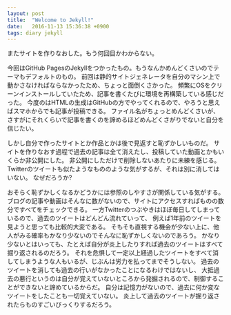 ```yaml
---
layout: post
title:  "Welcome to Jekyll!"
date:   2016-11-13 15:36:38 +0900
tags: diary jekyll
---
```


またサイトを作りなおした。もう何回目かわからない。

今回はGitHub PagesのJekyllをつかったもの。もうなんかめんどくさいのでテーマもデフォルトのもの。
前回は静的サイトジェネレータを自分のマシン上で動かさなければならなかったため、ちょっと面倒くさかった。
頻繁にOSをクリーンインストールしていたため、記事を書くたびに環境を再構築している感じだった。
今度のはHTMLの生成はGitHubの方でやってくれるので、やろうと思えばスマホからでも記事が投稿できる。
ファイル名がちょっとめんどくさいが、さすがにそれくらいで記事を書くのを諦めるほどめんどくさがりでないと自分を信じたい。

しかし自分で作ったサイトとか作品とかは後で見返すと恥ずかしいものだ。
サイトを作りなおす過程で過去の記事は全て消えたし、投稿していた動画とかもいくらか非公開にした。
非公開にしただけで削除しないあたりに未練を感じる。
Twitterのツイートも似たようなもののような気がするが、それは別に消してはいない。
なぜだろうか?

おそらく恥ずかしくなるかどうかには参照のしやすさが関係している気がする。
ブログの記事や動画はそんなに数がないので、サイトにアクセスすればものの数分ですべてをチェックできる。
一方Twitterのつぶやきはほぼ毎日してしまっているので、過去のツイートはどんどん流れていって、
例えば1年前のツイートを見ようと思っても比較的大変である。
そもそも直視する機会が少ない上に、他人がみる確率もかなり少ないのでそんなに恥ずかしくないのであろう。
かなり少ないとはいっても、たとえば自分が炎上したりすれば過去のツイートはすべて掘り返されるのだろう。
それを危惧して一定以上経過したツイートをすべて消してしまうような人もいるが、じぶんは労力を払ってまでそうしない。
過去のツイートを消しても過去の行いがなかったことになるわけではないし、
大抵過去の悪行というのは自分が覚えていないところから発掘されるので、制御することができないと諦めているからだ。
自分は記憶力がないので、過去に何か変なツイートをしたことも一切覚えていない。
炎上して過去のツイートが掘り返されたらものすごいびっくりするだろう。
